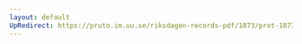 ```yaml
---
layout: default
UpRedirect: https://pruto.im.uu.se/riksdagen-records-pdf/1873/prot-1873--fk--405/prot-1873--fk--405_001.pdf
---
```

